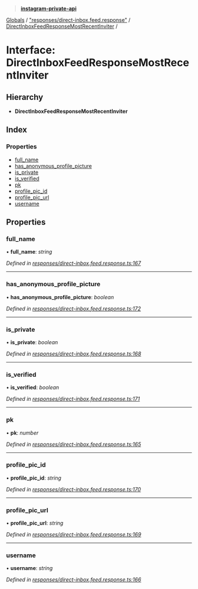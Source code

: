 > **[instagram-private-api](../README.md)**

[Globals](../README.md) / ["responses/direct-inbox.feed.response"](../modules/_responses_direct_inbox_feed_response_.md) / [DirectInboxFeedResponseMostRecentInviter](_responses_direct_inbox_feed_response_.directinboxfeedresponsemostrecentinviter.md) /

# Interface: DirectInboxFeedResponseMostRecentInviter

## Hierarchy

* **DirectInboxFeedResponseMostRecentInviter**

## Index

### Properties

* [full_name](_responses_direct_inbox_feed_response_.directinboxfeedresponsemostrecentinviter.md#full_name)
* [has_anonymous_profile_picture](_responses_direct_inbox_feed_response_.directinboxfeedresponsemostrecentinviter.md#has_anonymous_profile_picture)
* [is_private](_responses_direct_inbox_feed_response_.directinboxfeedresponsemostrecentinviter.md#is_private)
* [is_verified](_responses_direct_inbox_feed_response_.directinboxfeedresponsemostrecentinviter.md#is_verified)
* [pk](_responses_direct_inbox_feed_response_.directinboxfeedresponsemostrecentinviter.md#pk)
* [profile_pic_id](_responses_direct_inbox_feed_response_.directinboxfeedresponsemostrecentinviter.md#profile_pic_id)
* [profile_pic_url](_responses_direct_inbox_feed_response_.directinboxfeedresponsemostrecentinviter.md#profile_pic_url)
* [username](_responses_direct_inbox_feed_response_.directinboxfeedresponsemostrecentinviter.md#username)

## Properties

###  full_name

• **full_name**: *string*

*Defined in [responses/direct-inbox.feed.response.ts:167](https://github.com/dilame/instagram-private-api/blob/3e16058/src/responses/direct-inbox.feed.response.ts#L167)*

___

###  has_anonymous_profile_picture

• **has_anonymous_profile_picture**: *boolean*

*Defined in [responses/direct-inbox.feed.response.ts:172](https://github.com/dilame/instagram-private-api/blob/3e16058/src/responses/direct-inbox.feed.response.ts#L172)*

___

###  is_private

• **is_private**: *boolean*

*Defined in [responses/direct-inbox.feed.response.ts:168](https://github.com/dilame/instagram-private-api/blob/3e16058/src/responses/direct-inbox.feed.response.ts#L168)*

___

###  is_verified

• **is_verified**: *boolean*

*Defined in [responses/direct-inbox.feed.response.ts:171](https://github.com/dilame/instagram-private-api/blob/3e16058/src/responses/direct-inbox.feed.response.ts#L171)*

___

###  pk

• **pk**: *number*

*Defined in [responses/direct-inbox.feed.response.ts:165](https://github.com/dilame/instagram-private-api/blob/3e16058/src/responses/direct-inbox.feed.response.ts#L165)*

___

###  profile_pic_id

• **profile_pic_id**: *string*

*Defined in [responses/direct-inbox.feed.response.ts:170](https://github.com/dilame/instagram-private-api/blob/3e16058/src/responses/direct-inbox.feed.response.ts#L170)*

___

###  profile_pic_url

• **profile_pic_url**: *string*

*Defined in [responses/direct-inbox.feed.response.ts:169](https://github.com/dilame/instagram-private-api/blob/3e16058/src/responses/direct-inbox.feed.response.ts#L169)*

___

###  username

• **username**: *string*

*Defined in [responses/direct-inbox.feed.response.ts:166](https://github.com/dilame/instagram-private-api/blob/3e16058/src/responses/direct-inbox.feed.response.ts#L166)*